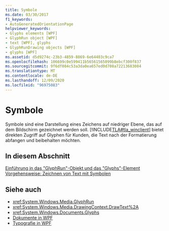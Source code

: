 ```yaml
---
title: Symbole
ms.date: 03/30/2017
f1_keywords:
- AutoGeneratedOrientationPage
helpviewer_keywords:
- Glyphs elements [WPF]
- GlyphRun object [WPF]
- text [WPF], glyphs
- GlyphRunDrawing objects [WPF]
- glyphs [WPF]
ms.assetid: d5d9274c-23b3-4859-8869-6e64403c9ca7
ms.openlocfilehash: 106699c0e599411b56561565099b8ebcf300f837
ms.sourcegitcommit: 9f6df084c53a3da0ea657ed0d708a72213683084
ms.translationtype: MT
ms.contentlocale: de-DE
ms.lasthandoff: 12/09/2020
ms.locfileid: "96975083"
---
```

# <a name="glyphs"></a>Symbole
Symbole sind eine Darstellung eines Zeichens auf niedriger Ebene, das auf dem Bildschirm gezeichnet werden soll. [!INCLUDE[TLA#tla_winclient](../../../includes/tlasharptla-winclient-md.md)] bietet direkten Zugriff auf Glyphen für Kunden, die Text nach der Formatierung abfangen und beibehalten möchten.  
  
## <a name="in-this-section"></a>In diesem Abschnitt  
 [Einführung in das "GlyphRun"-Objekt und das "Glyphs"-Element](introduction-to-the-glyphrun-object-and-glyphs-element.md)  
  [Vorgehensweise: Zeichnen von Text mit Symbolen](draw-text-using-glyphs.md)  
  
## <a name="see-also"></a>Siehe auch

- <xref:System.Windows.Media.GlyphRun>
- <xref:System.Windows.Media.DrawingContext.DrawText%2A>
- <xref:System.Windows.Documents.Glyphs>
- [Dokumente in WPF](documents-in-wpf.md)
- [Typografie in WPF](typography-in-wpf.md)
